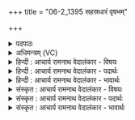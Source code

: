 +++
title = "06-2_1395 सहस्रधारं वृषभम्"

+++
<details><summary>पदपाठः</summary>

स꣣ह꣡स्र꣢धारम्। स꣣ह꣡स्र꣢। धा꣣रम्। वृषभ꣢म्। प꣣योदु꣡ह꣢म्। प꣣यः। दु꣡ह꣢꣯म्। प्रि꣣य꣢म्। दे꣣वा꣡य꣢। ज꣡न्म꣢꣯ने। ऋ꣣ते꣡न꣢। यः। ऋ꣣त꣡जा꣢तः। ऋ꣣त꣢। जा꣣तः। विवावृधे꣢। वि꣣। वावृधे꣢। रा꣡जा꣢꣯। दे꣣वः꣢। ऋ꣣त꣢म्। बृ꣡ह꣢त्। १३९५।
</details>

<details><summary>अधिमन्त्रम् (VC)</summary>

- पवमानः सोमः
- ऊर्ध्वसद्मा आङ्गिरसः
- काकुभः प्रगाथः (विषमा ककुप्, समा सतोबृहती)
- पञ्चमः
</details>

<details><summary>हिन्दी : आचार्य रामनाथ वेदालंकार - विषयः</summary>

अगले मन्त्र में फिर ब्रह्मानन्द का विषय है।
</details>

<details><summary>हिन्दी : आचार्य रामनाथ वेदालंकार - पदार्थः</summary>

पदार्थान्वयभाषाः -  (ऋतजातः) सत्य में प्रसिद्ध (यः) जो सोम जगदीश्वर (ऋतेन) सत्य द्वारा (वि वावृधे) विशेषरूप से महिमा में बढ़ रहा है और जो (राजा) विश्व का सम्राट्,(देवः) प्रकाशक, (ऋतम्) सत्यस्वरूप तथा (बृहत्) महान् है,उस (सहस्रधारम्) सहस्र धाराओंवाले, (वृषभम्) मनोरथ पूर्ण करनेवाले, (पयोदुहम्) आनन्दरूप दूध को दुहनेवाले (प्रियम्) तृप्तिप्रदाता जगदीश्वर को (देवाय जन्मने) दिव्य जन्म पाने के लिए (आसोत) दुहो अर्थात् उससे आनन्दरस प्राप्त करो और उसे (परिसिञ्चत) चारों ओर सींचो। यहाँ ‘आसोत,परिसिञ्चित’ पद पूर्वमन्त्र से लाये गये हैं ॥२॥
</details>

<details><summary>हिन्दी : आचार्य रामनाथ वेदालंकार - भावार्थः</summary>

भावार्थभाषाः -  आनन्दरस के भण्डार परमात्मा से आनन्द-रस परिस्रुत करके मनुष्यों को अपना आत्मा पवित्र करना चाहिए ॥२॥ इस खण्ड में जीवात्मा, परमात्मा और ब्रह्मानन्द-रस का वर्णन होने से इस खण्ड की पूर्व खण्ड के साथ सङ्गति है ॥ बारहवें अध्याय में द्वितीय खण्ड समाप्त ॥
</details>

<details><summary>संस्कृत : आचार्य रामनाथ वेदालंकार - विषयः</summary>

अथ पुनरपि ब्रह्मानन्दविषयमाह।
</details>

<details><summary>संस्कृत : आचार्य रामनाथ वेदालंकार - पदार्थः</summary>

पदार्थान्वयभाषाः -  (ऋतजातः)सत्ये प्रसिद्धः(यः)सोमो जगदीश्वरः(ऋतेन)सत्येन(वि वावृधे)विशेषेण महिम्ना वर्द्धते,यश्च(राजा)विश्वसम्राट्, (देवः)प्रकाशकः, (ऋतम्)सत्यस्वरूपः, (बृहत्)महांश्च वर्तते,तम्(सहस्रधारम्)सहस्रधारमयम्, (वृषभम्)कामवर्षकम्, (पयोदुहम्)आनन्दरूपस्य पयसः प्रदातारम्(प्रियम्)तृप्तिप्रदं जगदीश्वरम्(देवाय जन्मने)दिव्यजन्मप्राप्तये(आ सोत)आनन्दरसं स्रावयत(परिसिञ्चत)परिवर्षत चेति पूर्वेण सम्बन्धः ॥२॥
</details>

<details><summary>संस्कृत : आचार्य रामनाथ वेदालंकार - भावार्थः</summary>

भावार्थभाषाः -  आनन्दरसागारात् परमात्मन आनन्दरसं परिस्राव्य मानवैः स्वात्मा पावनीयः ॥२॥ अस्मिन् खण्डे जीवात्मनः परमात्मनो ब्रह्मानन्दरसस्य च वर्णनादेतत्खण्डस्य पूर्वखण्डेन संगतिरस्ति ॥
</details>